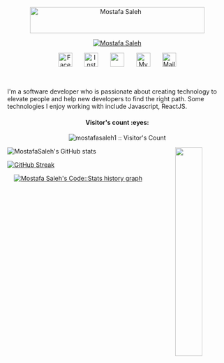 <div>

<p align="center" >
  <a href="https://mostafasaleh1.github.io/myprofile">
    <img src="https://user-images.githubusercontent.com/59813937/234151531-099978f1-98ca-40a0-9e7c-d8c417be2da2.png" alt="Mostafa Saleh" width="400px" height="60px" /></a>
</p>

<p align="center">
<a href="https://mostafasaleh1.github.io/myprofile"><img src="https://readme-typing-svg.demolab.com?font=Shojumaru&pause=1000&color=FE428E&center=true&vCenter=true&width=435&lines=Software+Engineer;Frontend+Developer;Always+learning+new+things;Currently+studying+MCSA" alt="Mostafa Saleh" /></a>
</p>

<!-- Social icons section -->
<p align="center">
  <a href="https://www.facebook.com/saleh2011"><img width="32px" alt="Facebook" title="Facebook" src="https://user-images.githubusercontent.com/59813937/234152031-754538e3-3e99-4439-bf9c-e537e53bfd62.png"/></a>
  &#8287;&#8287;&#8287;&#8287;&#8287;
  <a href="https://www.instagram.com/mostafamsaleh"><img width="32px" alt="Instagram" title="Instagram" src="https://user-images.githubusercontent.com/59813937/234152057-7278aa22-9d33-4a6d-8df6-74e48851910b.png"/></a>
  &#8287;&#8287;&#8287;&#8287;&#8287;
  <a href="https://www.linkedin.com/in/mostafasaleh5" alt="Linkedin" title="Linkedin"><img width="32px" src="https://user-images.githubusercontent.com/59813937/234152096-a073220d-b5ab-43cb-8c79-29f8728cdd81.png"/></a>
  &#8287;&#8287;&#8287;&#8287;&#8287;
  <a href="https://mostafasaleh1.github.io/myprofile"><img width="32px" alt="My Website" title="My Website" src="https://user-images.githubusercontent.com/59813937/234152129-d1e2067e-14bf-4d32-a29e-14c65f9c33c8.png"></a>
  &#8287;&#8287;&#8287;&#8287;&#8287;
  <a href="mailto:most.saleh@hotmail.com"><img width="32px" alt="Mail" title="Mail" src="https://user-images.githubusercontent.com/59813937/234151856-09f243a3-d6e4-4072-a8b6-f34cb135e00a.png"/></a>
</p>

<br/>

<p width="50%">I'm a software developer who is passionate about creating technology to elevate people and help new
    developers to find
    the right path. Some technologies I enjoy working with include Javascript, ReactJS.</p>
<div align="center">
    <!-- Visitor Count -->
    <h4 align="center">Visitor's count :eyes:</h4>
    <p align="center"><img src="https://profile-counter.glitch.me/{mostafasaleh1}/count.svg"
            alt="mostafasaleh1 :: Visitor's Count" />
    </p>
<a href="https://mostafasaleh1.github.io/myprofile">
   <img src="https://blogger.googleusercontent.com/img/b/R29vZ2xl/AVvXsEiEiF2z6L8BPvRr2x9Pdni2E279y1jrRf7JY0ltRcdOuqF5cbLYzlmiYmrvsgzkVYHZG0HkivfKxanmdcr2vgWgEwayG_uCJtsvFw_ApjdVfvf2pqWeGtGlAdNGNxUQJGDC5Nbmsz0iGCG5mVchbytiIo1zZruvDpqIK2_xdN1mK_MOL-hJ7edJ3jz91Q/s1600/1%20circle.png" align="right" width="35%"/>
</a>

</div>
    
<!-- Statistics -->
<div align="center">
<div align="center">
<div align="left">
  
![MostafaSaleh's GitHub stats](https://github-readme-stats.vercel.app/api?username=mostafasaleh1&show_icons=true&theme=radical&count_private=true)

</div>
<div align="left">

[![GitHub Streak](https://streak-stats.demolab.com?user=mostafasaleh1&theme=radical&date_format=j%20M%5B%20Y%5D)](https://git.io/streak-stats)

</div>
<a href="https://codestats.net/users/mostafasaleh2015">

 <img src='https://codestats-readme.wegfan.cn/history-graph/mostafasaleh2015?width=900&height=350&timezone=02:00&history_days=21&max_languages=14&grid_color=dddddd&text_color=dddddd&zeroline_color=ababab&bg_color=141321&language_colors=["fe428e","3489f5","ffff00","00ff00","ff0000","00ffff","800000","008000","000080","808000","800080","008080","808080","c0c0c0"]' alt="Mostafa Saleh's Code::Stats history graph" align="center" />

</a>

</div>
</div>
<!--
<img height="120" alt="Thanks for visiting me" width="100%" src="https://raw.githubusercontent.com/BrunnerLivio/brunnerlivio/master/images/marquee.svg" />
-->
</div>
